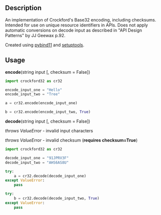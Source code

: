 ## Description 

An implementation of Crockford's Base32 encoding, including checksums. Intended for use on unique resource identifiers in APIs.
Does not apply automatic conversions on decode input as described in "API Design Patterns" by JJ Geewax p.92.

Created using [pybind11](https://github.com/pybind/pybind11) and [setuptools](https://pypi.org/project/setuptools/).

## Usage 

**encode**(string input [, checksum = False])

```python
import crockford32 as cr32

encode_input_one = "Hello"
encode_input_two = "Tree"

a = cr32.encode(encode_input_one)

b = cr32.encode(encode_input_two, True)

```

**decode**(string input [, checksum = False])

*throws ValueError* - invalid input characters

*throws ValueError* - invalid checksum (**requires checksum=True**)

```python
import crockford32 as cr32

decode_input_one = "91JPRV3F"
decode_input_two = "AHS6AS8U"

try:
	a = cr32.decode(decode_input_one)
except ValueError:
	pass    

try:
	b = cr32.decode(decode_input_two, True)
except ValueError:
	pass    

```